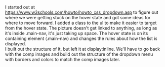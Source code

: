 I started out at https://www.w3schools.com/howto/howto_css_dropdown.asp to figure out where we were getting stuck on the hover state and got some ideas for where to move forward.  I added a class to the ul to make it easier to target from the hover state.  The picture doesn't get linked to anything, as long as it's inside .main-nav, it's just taking up space.  The hover state is on its containing element (.main-nav) and changes the rules about how the list is displayed.  
I built out the structure of it, but left it at display:inline.  We'll have to go back with the comp images and build out the structure of the dropdown menu with borders and colors to match the comp images later.
